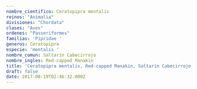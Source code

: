 ```yaml
---
nombre_cientifico: Ceratopipra mentalis
reinos: "Animalia"
divisiones: "Chordata"
clases: "Aves"
ordenes: "Passeriformes"
familias: 'Pipridae '
generos: Ceratopipra
especie: 'mentalis '
nombre_comun: Saltarín Cabecirrojo
nombre_ingles: Red-capped Manakin
title: 'Ceratopipra mentalis, Red-capped Manakin, Saltarín Cabecirrojo'
draft: false
date: 2017-08-19T02:46:32.000Z
---
```


